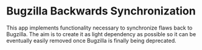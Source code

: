# Bugzilla Backwards Synchronization

This app implements functionality necessary to synchronize flaws back to Bugzilla.
The aim is to create it as light dependency as possible so it can be eventually
easily removed once Bugzilla is finally being deprecated.
